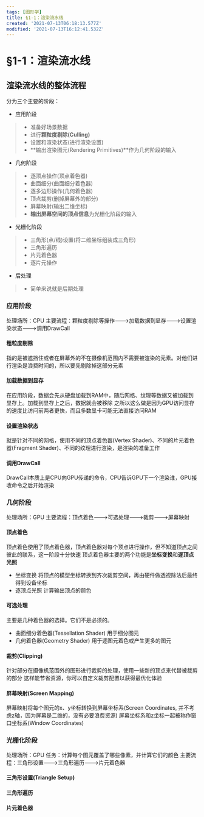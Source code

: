 ```yaml
---
tags: [图形学]
title: §1-1：渲染流水线
created: '2021-07-13T06:18:13.577Z'
modified: '2021-07-13T16:12:41.532Z'
---
```


# §1-1：渲染流水线

## 渲染流水线的整体流程
分为三个主要的阶段：
- 应用阶段
>- 准备好场景数据
>- 进行**颗粒度剔除(Culling)**
>- 设置和渲染状态(进行渲染设置)
>- **输出渲染图元(Rendering Primitives)**作为几何阶段的输入

- 几何阶段
>- 逐顶点操作(顶点着色器)
>- 曲面细分(曲面细分着色器)
>- 逐多边形操作(几何着色器)
>- 顶点裁剪(删掉屏幕外的部分)
>- 屏幕映射(输出二维坐标)
>- **输出屏幕空间的顶点信息**为光栅化阶段的输入

- 光栅化阶段
>- 三角形(点/线)设置(将二维坐标组装成三角形)
>- 三角形遍历
>- 片元着色器
>- 逐片元操作

- 后处理
>- 简单来说就是后期处理

### 应用阶段
处理场所：CPU
主要流程：颗粒度剔除等操作--->加载数据到显存--->设置渲染状态--->调用DrawCall
#### 粗粒度剔除
指的是被遮挡住或者在屏幕外的不在摄像机范围内不需要被渲染的元素。对他们进行渲染是浪费时间的，所以要先剔除掉这部分元素
#### 加载数据到显存
在应用阶段，数据会先从硬盘加载到RAM中，随后网格、纹理等数据又被加载到显存上。加载到显存上之后，数据就会被移除
之所以这么做是因为GPU访问显存的速度比访问前两者更快，而且多数显卡可能无法直接访问RAM
#### 设置渲染状态
就是针对不同的网格，使用不同的顶点着色器(Vertex Shader)、不同的片元着色器(Fragment Shader)、不同的纹理进行渲染，是渲染的准备工作
#### 调用DrawCall
DrawCall本质上是CPU向GPU传递的命令，CPU告诉GPU下一个渲染谁，GPU接收命令之后开始渲染

### 几何阶段
处理场所：GPU
主要流程：顶点着色--->可选处理--->裁剪--->屏幕映射
#### 顶点着色
顶点着色使用了顶点着色器，顶点着色器对每个顶点进行操作，但不知道顶点之间彼此的联系，这一阶段十分快速
顶点着色器主要的两个功能是**坐标变换**和**逐顶点光照**
- 坐标变换
将顶点的模型坐标转换到齐次裁剪空间，再由硬件做透视除法后最终得到设备坐标
- 逐顶点光照
计算输出顶点的颜色
#### 可选处理
主要是几种着色器的选择。它们不是必须的。
- 曲面细分着色器(Tessellation Shader)
用于细分图元
- 几何着色器(Geometry Shader)
用于逐图元着色或产生更多的图元
#### 裁剪(Clipping)
针对部分在摄像机范围外的图形进行裁剪的处理，使用一些新的顶点来代替被裁剪的部分
这样能节省资源，你可以自定义裁剪配置以获得最优化体验
#### 屏幕映射(Screen Mapping)
屏幕映射将每个图元的x、y坐标转换到屏幕坐标系(Screen Coordinates, 并不考虑z轴，因为屏幕是二维的，没有必要浪费资源)
屏幕坐标系和z坐标一起被称作窗口坐标系(Window Coordinates)

### 光栅化阶段
处理场所：GPU
任务：计算每个图元覆盖了哪些像素，并计算它们的颜色
主要流程：三角形设置--->三角形遍历--->片元着色器
#### 三角形设置(Triangle Setup)


#### 三角形遍历


#### 片元着色器


